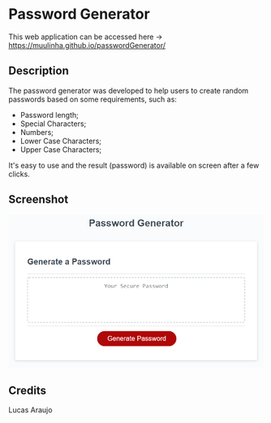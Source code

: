 # Password Generator

This web application can be accessed here -> https://muulinha.github.io/passwordGenerator/

## Description

The password generator was developed to help users to create random passwords based on some requirements, such as:
* Password length;
* Special Characters;
* Numbers;
* Lower Case Characters;
* Upper Case Characters;

It's easy to use and the result (password) is available on screen after a few clicks.

## Screenshot

![Printscreen of the web application](/Assets/03-javascript-homework-demo.png)

## Credits

Lucas Araujo
